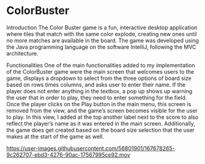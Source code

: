 # ColorBuster
Introduction
The Color Buster game is a fun, interactive desktop application where tiles that match with the same color explode, 
creating new ones until no more matches are available in the board. The game was developed using the Java programming language 
on the software IntelliJ, following the MVC architecture.

Functionalities
One of the main functionalities added to my implementation of the ColorBuster game were the main screen that welcomes
users to the game, displays a dropdown to select from the three options of board size based on rows times columns, and 
asks user to enter their name. If the player does not enter anything in the textbox, a pop up shows up warning the user
that in order to play, they need to enter something for the field. Once the player clicks on the Play button in the main menu,
this screen is removed from the view, and the game’s screen becomes visible for the user to play. In this view, I added at the 
top another label next to the score to also reflect the player’s name as it was entered in the main screen. Additionally, the
game does get created based on the board size selection that the user makes at the start of the game as well.


https://user-images.githubusercontent.com/56801901/167678265-9c262707-ebd3-4276-90ac-17567995ce92.mov

